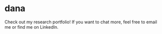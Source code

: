# dana
Check out my research portfolio!
If you want to chat more, feel free to email me or find me on LinkedIn.
